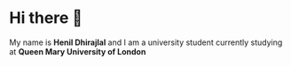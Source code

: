 # Hi there 👋

My name is **Henil Dhirajlal** and I am a university student currently studying at **Queen Mary University of London**
